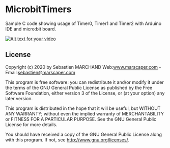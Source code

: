 # MicrobitTimers

Sample C code showing usage of Timer0, Timer1 and Timer2 with Arduino IDE and micro:bit board.

[![Alt text for your video](https://img.youtube.com/vi/ZVl5-23s2xQ/0.jpg)](https://www.youtube.com/watch?v=ZVl5-23s2xQ)

## License

Copyright (c) 2020 by Sebastien MARCHAND 
Web:www.marscaper.com - Email:sebastien@marscaper.com

This program is free software: you can redistribute it and/or modify
it under the terms of the GNU General Public License as published by
the Free Software Foundation, either version 3 of the License, or
(at your option) any later version.

This program is distributed in the hope that it will be useful,
but WITHOUT ANY WARRANTY; without even the implied warranty of
MERCHANTABILITY or FITNESS FOR A PARTICULAR PURPOSE.  See the
GNU General Public License for more details.

You should have received a copy of the GNU General Public License
along with this program.  If not, see <http://www.gnu.org/licenses/>.
